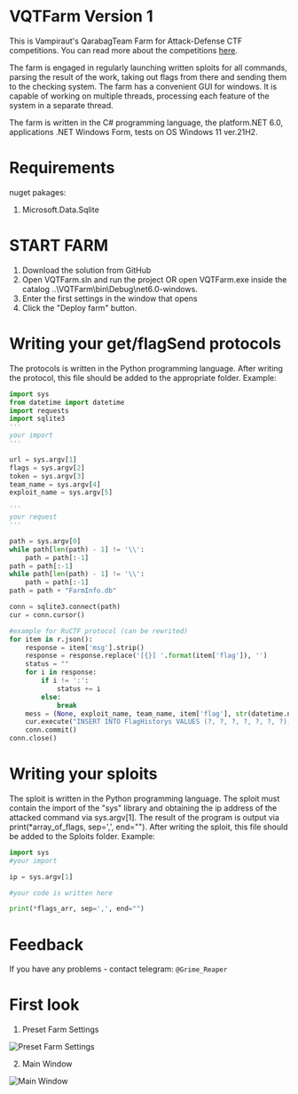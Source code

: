 # VQTFarm Version 1
This is Vampiraut's QarabagTeam Farm for Attack-Defense CTF competitions. You can read more about the competitions [here](https://ctftime.org/ctf-wtf).

The farm is engaged in regularly launching written sploits for all commands, parsing the result of the work, taking out flags from there and sending them to the checking system. The farm has a convenient GUI for windows. It is capable of working on multiple threads, processing each feature of the system in a separate thread.

The farm is written in the C# programming language, the platform.NET 6.0, applications .NET Windows Form, tests on OS Windows 11 ver.21H2.

# Requirements
nuget pakages:
1. Microsoft.Data.Sqlite

# START FARM
1. Download the solution from GitHub
2. Open VQTFarm.sln and run the project OR open VQTFarm.exe inside the catalog ..\VQTFarm\bin\Debug\net6.0-windows.
3. Enter the first settings in the window that opens
4. Click the "Deploy farm" button.

# Writing your get/flagSend protocols
The protocols is written in the Python programming language. After writing the protocol, this file should be added to the appropriate folder.
Example:
```Python
import sys
from datetime import datetime
import requests
import sqlite3
'''
your import
'''

url = sys.argv[1]
flags = sys.argv[2]
token = sys.argv[3]
team_name = sys.argv[4]
exploit_name = sys.argv[5]

'''
your request
'''

path = sys.argv[0]
while path[len(path) - 1] != '\\':
    path = path[:-1]
path = path[:-1]
while path[len(path) - 1] != '\\':
    path = path[:-1]
path = path + "FarmInfo.db"

conn = sqlite3.connect(path)
cur = conn.cursor()

#example for RuCTF protocol (can be rewrited)
for item in r.json():
    response = item['msg'].strip()
    response = response.replace('[{}] '.format(item['flag']), '')
    status = ""
    for i in response:
        if i != ':':
            status += i
        else:
            break
    mess = (None, exploit_name, team_name, item['flag'], str(datetime.now()), status.upper(), response)
    cur.execute("INSERT INTO FlagHistorys VALUES (?, ?, ?, ?, ?, ?, ?);", mess)
    conn.commit()
conn.close()
```

# Writing your sploits
The sploit is written in the Python programming language. The sploit must contain the import of the "sys" library and obtaining the ip address of the attacked command via sys.argv[1]. The result of the program is output via print(\*array_of_flags, sep=',', end=""). After writing the sploit, this file should be added to the Sploits folder.
Example:
```Python
import sys
#your import

ip = sys.argv[1]

#your code is written here

print(*flags_arr, sep=',', end="")
```

# Feedback
If you have any problems - contact telegram: `@Grime_Reaper`

# First look
1. Preset Farm Settings

![Preset Farm Settings](https://user-images.githubusercontent.com/99714655/235325626-9f4959dd-031b-4f4f-8976-02b8d78d6cfb.png)

2. Main Window

![Main Window](https://user-images.githubusercontent.com/99714655/235325636-fa1bef7c-f8e0-4433-886f-ae19d295f2c9.png)
